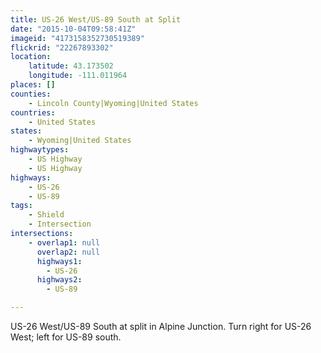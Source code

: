 ```yaml
---
title: US-26 West/US-89 South at Split
date: "2015-10-04T09:58:41Z"
imageid: "4173158352730519389"
flickrid: "22267893302"
location:
    latitude: 43.173502
    longitude: -111.011964
places: []
counties:
    - Lincoln County|Wyoming|United States
countries:
    - United States
states:
    - Wyoming|United States
highwaytypes:
    - US Highway
    - US Highway
highways:
    - US-26
    - US-89
tags:
    - Shield
    - Intersection
intersections:
    - overlap1: null
      overlap2: null
      highways1:
        - US-26
      highways2:
        - US-89

---
```

US-26 West/US-89 South at split in Alpine Junction.  Turn right for US-26 West; left for US-89 south.
